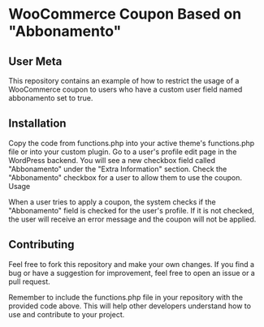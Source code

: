 # WooCommerce Coupon Based on "Abbonamento"
## User Meta

This repository contains an example of how to restrict the usage of a WooCommerce coupon to users who have a custom user field named abbonamento set to true.

## Installation

Copy the code from functions.php into your active theme's functions.php file or into your custom plugin.
Go to a user's profile edit page in the WordPress backend. You will see a new checkbox field called "Abbonamento" under the "Extra Information" section.
Check the "Abbonamento" checkbox for a user to allow them to use the coupon.
Usage

When a user tries to apply a coupon, the system checks if the "Abbonamento" field is checked for the user's profile. If it is not checked, the user will receive an error message and the coupon will not be applied.

## Contributing

Feel free to fork this repository and make your own changes. If you find a bug or have a suggestion for improvement, feel free to open an issue or a pull request.

Remember to include the functions.php file in your repository with the provided code above. This will help other developers understand how to use and contribute to your project.
